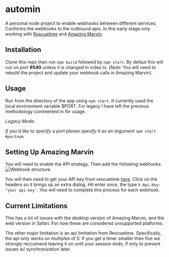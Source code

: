 # automin
A personal node project to enable webhooks between different services. Conforms the webhooks to the outbound apis.
In this early stage only working with [Rescuetime](https://rescuetime.com) and [Amazing Marvin](https://www.amazingmarvin.com).

## Installation

Clone this repo then run `npm build` followed by `npm start`. By defaut this will run on port **9540** unless it is changed in index.ts.
(_Note_: You will need to rebuild the project and update your webhook calls in Amazing Marvin). 

## Usage

Run from the directory of the app using `npm start`. It currently used the local environment variable $PORT. For legacy I have left the previous methodology commented in for usage.

*Legacy Mode*:

*If you'd like to specify a port please specify it as an argument `npm start #portnum`.*

## Setting Up Amazing Marvin
You will need to enable the API strategy. Then add the following webhooks ![Webhook structure](https://i.postimg.cc/BsN9wm3N/i-Screen-Shoter-2022-04-27-01-47-01-487.jpg).

You will then need to get your API key from rescuetime [here](https://www.rescuetime.com/anapi/manage). Click on the headers so it brings
up an extra dialog. Hit enter once, the type `X-Api-Key: "your api-key'`. You will need to complete this process for each webhook.

## Current Limitations
This has a lot of issues with the desktop version of Amazing Marvin, and the web version in Safari. For now these are considered 
unsupported platforms. 

The other major limitation is an api limitation from Rescuetime. Specifically, the api only works on multiples of 5. If you get a timer 
smaller then five we strongly reccomend leaving it on until your session ends, if only to prevent issues w/ synchronization later.

